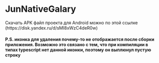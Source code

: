 # JunNativeGalary

 <p>Скачать APK файл проекта для Android можно по этой ссылке (https://disk.yandex.ru/d/sMI8xWzC4deR0w)</p>

<h4>P.S. иконка для удаления почему-то не отображается после сборки приложения. Возможно это связано с тем, что при компиляции в типах typescript нет данной иконки, поэтому он выплюнул пустую строку</h4>
